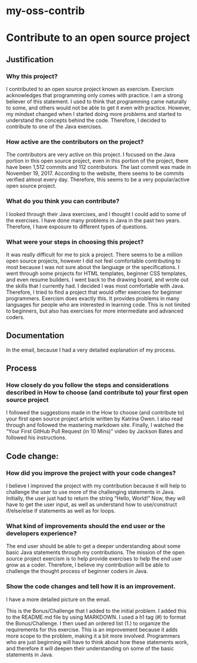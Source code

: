 # my-oss-contrib
<h1>Contribute to an open source project</h1>
<h2>Justification</h2>
<h3>Why this project?</h3>
I contributed to an open source project known as exercism.  Exercism acknowledges that programming only comes with practice. I am a strong believer of this statement. I used to think that programming came naturally to some, and others would not be able to get it even with practice. However, my mindset changed when I started doing more problems and started to understand the concepts behind the code. Therefore, I decided to contribute to one of the Java exercises. 
<h3>How active are the contributors on the project?</h3>
The contributors are very active on this project. I focused on the Java portion in this open source project, even in this portion of the project, there have been 1,512 commits and 112 contributors. The last commit was made in November 19, 2017. According to the website, there seems to be commits verified almost every day. Therefore, this seems to be a very popular/active open source project. 
<h3>What do you think you can contribute?</h3>
I looked through their Java exercises, and I thought I could add to some of the exercises. I have done many problems in Java in the past two years. Therefore, I have exposure to different types of questions. 
<h3>What were your steps in choosing this project?</h3>
It was really difficult for me to pick a project. There seems to be a million open source projects, however I did not feel comfortable contributing to most because I was not sure about the language or the specifications. I went through some projects for HTML templates, beginner CSS templates, and even resume builders. I went back to the drawing board, and wrote out the skills that I currently had. I decided I was most comfortable with Java. Therefore, I tried to find a project that would offer exercises for beginner programmers. Exercism does exactly this. It provides problems in many languages for people who are interested in learning code. This is not limited to beginners, but also has exercises for more intermediate and advanced coders. 
<h2>Documentation</h2>
In the email, because I had a very detailed explanation of my process. 
<h2>Process</h2>
<h3>How closely do you follow the steps and considerations described in How to choose (and contribute to) your first open source project</h3>
I followed the suggestions made  in the How to choose (and contribute to) your first open source project article written by Katrina Owen. I also read through and followed the mastering markdown site. Finally, I watched the “Your First GitHub Pull Request (in 10 Mins)” video by Jackson Bates and followed his instructions. 
<h2>Code change:</h2>
<h3>How did you improve the project with your code changes?</h3>
I believe I improved the project with my contribution because it will help to challenge the user to use more of the challenging statements in Java. Initially, the user just had to return the string “Hello, World!” Now, they will have to get the user input, as well as understand how to use/construct if/else/else if statements as well as for loops. 
<h3>What kind of improvements should the end user or the developers experience?</h3>
The end user should be able to get a deeper understanding about some basic Java statements through my contributions. The mission of the open source project exercism is to help provide exercises to help the end user grow as a coder. Therefore, I believe my contribution will be able to challenge the thought process of beginner coders in Java. 
<h3>Show the code changes and tell how it is an improvement.</h3>
 I have a more detailed picture on the email. 

This is the Bonus/Challenge that I added to the initial problem. I added this to the README.md file by using MARKDOWN. I used a h1 tag (#) to format the Bonus/Challenge. I then used an ordered list (1.) to organize the requirements for this exercise. This is an improvement because it adds more scope to the problem, making it a bit more involved. Programmers who are just beginning will have to think about how these statements work, and therefore it will deepen their understanding on some of the basic statements in Java. 

